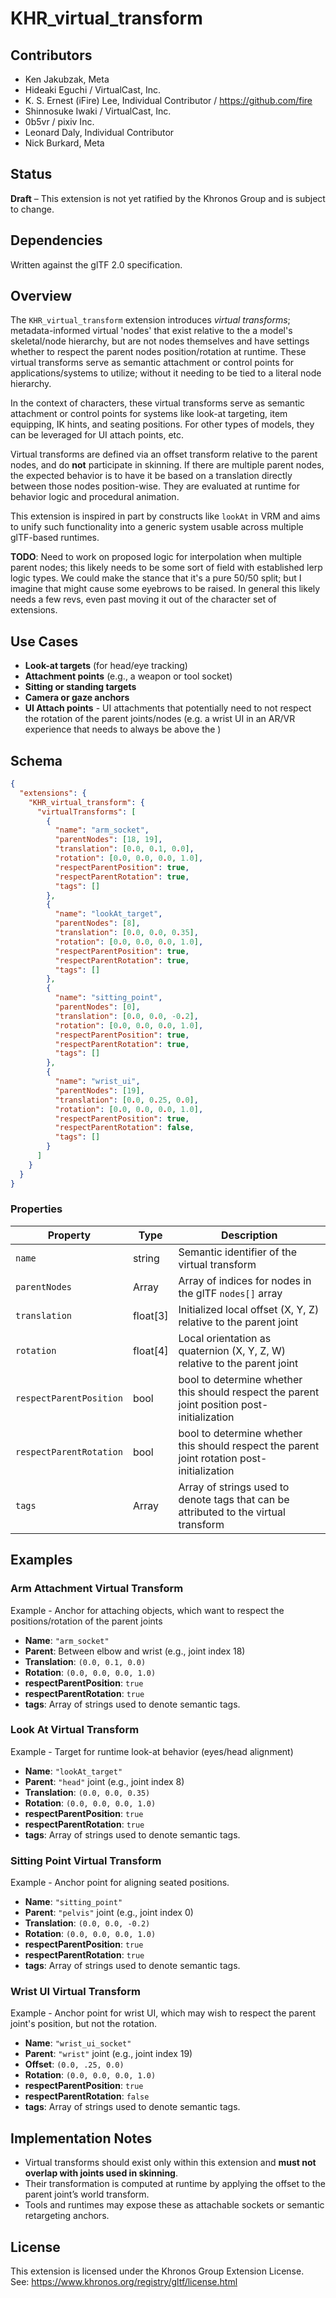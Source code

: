 # KHR_virtual_transform

## Contributors

- Ken Jakubzak, Meta
- Hideaki Eguchi / VirtualCast, Inc.
- K. S. Ernest (iFire) Lee, Individual Contributor / https://github.com/fire
- Shinnosuke Iwaki / VirtualCast, Inc.
- 0b5vr / pixiv Inc.
- Leonard Daly, Individual Contributor
- Nick Burkard, Meta

## Status

**Draft** – This extension is not yet ratified by the Khronos Group and is subject to change.

## Dependencies

Written against the glTF 2.0 specification.  

## Overview

The `KHR_virtual_transform` extension introduces _virtual transforms_; metadata-informed virtual 'nodes' that exist relative to the a model's skeletal/node hierarchy, but are not nodes themselves and have settings whether to respect the parent nodes position/rotation at runtime. These virtual transforms serve as semantic attachment or control points for applications/systems to utilize; without it needing to be tied to a literal node hierarchy.

In the context of characters, these virtual transforms serve as semantic attachment or control points for systems like look-at targeting, item equipping, IK hints, and seating positions. For other types of models, they can be leveraged for UI attach points, etc.

Virtual transforms are defined via an offset transform relative to the parent nodes, and do **not** participate in skinning. If there are multiple parent nodes, the expected behavior is to have it be based on a translation directly between those nodes position-wise. They are evaluated at runtime for behavior logic and procedural animation.

This extension is inspired in part by constructs like `lookAt` in VRM and aims to unify such functionality into a generic system usable across multiple glTF-based runtimes.

**TODO**: Need to work on proposed logic for interpolation when multiple parent nodes; this likely needs to be some sort of field with established lerp logic types. We could make the stance that it's a pure 50/50 split; but I imagine that might cause some eyebrows to be raised. In general this likely needs a few revs, even past moving it out of the character set of extensions.

## Use Cases

- **Look-at targets** (for head/eye tracking)
- **Attachment points** (e.g., a weapon or tool socket)
- **Sitting or standing targets**
- **Camera or gaze anchors**
- **UI Attach points** - UI attachments that potentially need to not respect the rotation of the parent joints/nodes (e.g. a wrist UI in an AR/VR experience that needs to always be above the )

## Schema

```json
{
  "extensions": {
    "KHR_virtual_transform": {
      "virtualTransforms": [
        {
          "name": "arm_socket",
          "parentNodes": [18, 19],
          "translation": [0.0, 0.1, 0.0],
          "rotation": [0.0, 0.0, 0.0, 1.0],
          "respectParentPosition": true,
          "respectParentRotation": true,
          "tags": []
        },
        {
          "name": "lookAt_target",
          "parentNodes": [8],
          "translation": [0.0, 0.0, 0.35],
          "rotation": [0.0, 0.0, 0.0, 1.0],
          "respectParentPosition": true,
          "respectParentRotation": true,
          "tags": []
        },
        {
          "name": "sitting_point",
          "parentNodes": [0],
          "translation": [0.0, 0.0, -0.2],
          "rotation": [0.0, 0.0, 0.0, 1.0],
          "respectParentPosition": true,
          "respectParentRotation": true,
          "tags": []
        },
        {
          "name": "wrist_ui",
          "parentNodes": [19],
          "translation": [0.0, 0.25, 0.0],
          "rotation": [0.0, 0.0, 0.0, 1.0],
          "respectParentPosition": true,
          "respectParentRotation": false,
          "tags": []
        }
      ]
    }
  }
}
```

### Properties

| Property                | Type     | Description                                                                                 |
| ----------------------- | -------- | ------------------------------------------------------------------------------------------- |
| `name`                  | string   | Semantic identifier of the virtual transform                                                    |
| `parentNodes`           | Array    | Array of indices for nodes in the glTF `nodes[]` array                                      |
| `translation`           | float[3] | Initialized local offset (X, Y, Z) relative to the parent joint                             |
| `rotation`              | float[4] | Local orientation as quaternion (X, Y, Z, W) relative to the parent joint                   |
| `respectParentPosition` | bool     | bool to determine whether this should respect the parent joint position post-initialization |
| `respectParentRotation` | bool     | bool to determine whether this should respect the parent joint rotation post-initialization |
| `tags`                  | Array    | Array of strings used to denote tags that can be attributed to the virtual transform        |

## Examples

### Arm Attachment Virtual Transform

Example - Anchor for attaching objects, which want to respect the positions/rotation of the parent joints

- **Name**: `"arm_socket"`
- **Parent**: Between elbow and wrist (e.g., joint index 18)
- **Translation**: `(0.0, 0.1, 0.0)`
- **Rotation**: `(0.0, 0.0, 0.0, 1.0)`
- **respectParentPosition**: `true`
- **respectParentRotation**: `true`
- **tags**: Array of strings used to denote semantic tags.

### Look At Virtual Transform

Example - Target for runtime look-at behavior (eyes/head alignment)

- **Name**: `"lookAt_target"`
- **Parent**: `"head"` joint (e.g., joint index 8)
- **Translation**: `(0.0, 0.0, 0.35)`
- **Rotation**: `(0.0, 0.0, 0.0, 1.0)`
- **respectParentPosition**: `true`
- **respectParentRotation**: `true`
- **tags**: Array of strings used to denote semantic tags.

### Sitting Point Virtual Transform

Example - Anchor point for aligning seated positions.

- **Name**: `"sitting_point"`
- **Parent**: `"pelvis"` joint (e.g., joint index 0)
- **Translation**: `(0.0, 0.0, -0.2)`
- **Rotation**: `(0.0, 0.0, 0.0, 1.0)`
- **respectParentPosition**: `true`
- **respectParentRotation**: `true`
- **tags**: Array of strings used to denote semantic tags.

### Wrist UI Virtual Transform

Example - Anchor point for wrist UI, which may wish to respect the parent joint's position, but not the rotation.

- **Name**: `"wrist_ui_socket"`
- **Parent**: `"wrist"` joint (e.g., joint index 19)
- **Offset**: `(0.0, .25, 0.0)`
- **Rotation**: `(0.0, 0.0, 0.0, 1.0)`
- **respectParentPosition**: `true`
- **respectParentRotation**: `false`
- **tags**: Array of strings used to denote semantic tags.

## Implementation Notes

- Virtual transforms should exist only within this extension and **must not overlap with joints used in skinning**.
- Their transformation is computed at runtime by applying the offset to the parent joint’s world transform.
- Tools and runtimes may expose these as attachable sockets or semantic retargeting anchors.

## License

This extension is licensed under the Khronos Group Extension License.  
See: https://www.khronos.org/registry/gltf/license.html
